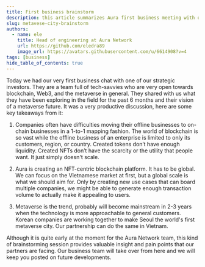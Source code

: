 ```yaml
---
title: First business brainstorm 
description: this article summarizes Aura first business meeting with one of our strategic investors. We discussed about what they tried in the past and how we can collaborate in the future.
slug: metavese-city-brainstorm
authors:
  - name: ele
    title: Head of engineering at Aura Network
    url: https://github.com/eledra89
    image_url: https://avatars.githubusercontent.com/u/6614908?v=4
tags: [business]
hide_table_of_contents: true
---
```

Today we had our very first business chat with one of our strategic investors. They are a team full of tech-savvies who are very open towards blockchain, Web3, and the metaverse in general. They shared with us what they have been exploring in the field for the past 6 months and their vision of a metaverse future. It was a very productive discussion, here are some key takeaways from it:

1.	Companies often have difficulties moving their offline businesses to on-chain businesses in a 1-to-1 mapping fashion. The world of blockchain is so vast while the offline business of an enterprise is limited to only its customers, region, or country. Created tokens don’t have enough liquidity. Created NFTs don’t have the scarcity or the utility that people want. It just simply doesn't scale.

2.	Aura is creating an NFT-centric blockchain platform. It has to be global. We can focus on the Vietnamese market at first, but a global scale is what we should aim for. Only by creating new use cases that can board multiple companies, we might be able to generate enough transaction volume to actually make it appealing to users. 

3.	 Metaverse is the trend, probably will become mainstream in 2-3 years when the technology is more approachable to general customers. Korean companies are working together to make Seoul the world's first metaverse city. Our partnership can do the same in Vietnam.

Although it is quite early at the moment for the Aura Network team, this kind of brainstorming session provides valuable insight and pain points that our partners are facing. Our business team will take over from here and we will keep you posted on future developments.